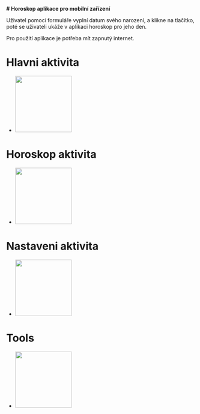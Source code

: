 **# Horoskop aplikace pro mobilní zařízení**

Uživatel pomocí formuláře vyplní datum svého narození, a klikne na tlačítko, poté se uživateli ukáže v aplikaci horoskop pro jeho den. 

Pro použití aplikace je potřeba mít zapnutý internet.


# Hlavni aktivita
* <img src="https://i.imgur.com/eEEQo0L.png" width="150">
# Horoskop aktivita
* <img src="https://i.imgur.com/aK7Am2j.png" width="150">
# Nastaveni aktivita
* <img src="https://i.imgur.com/m1Lcf5M.png" width="150">
# Tools
* <img src="https://i.imgur.com/dIT4lQv.png" width="150">

